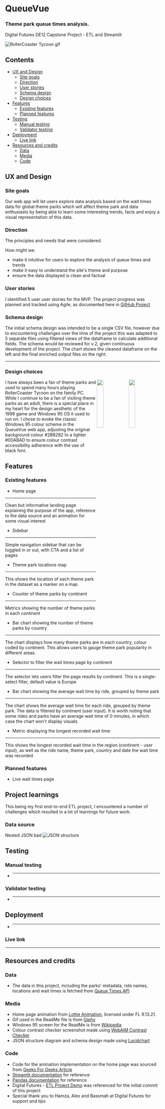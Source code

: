 # QueueVue
### Theme park queue times analysis.
Digital Futures DE12 Capstone Project - ETL and Streamlit

![RollerCoaster Tycoon gif](/readme_media/rollercoaster_tycoon.gif)

## Contents
- [UX and Design](#ux-and-design)
  - [Site goals](#site-goals)
  - [Direction](#direction)
  - [User stories](#user-stories)
  - [Schema design](#schema-design)
  - [Design choices](#design-choices)
- [Features](#features)
  - [Existing features](#existing-features)
  - [Planned features](#planned-features)
- [Testing](#testing)
  - [Manual testing](#manual-testing)
  - [Validator testing](#validator-testing)
- [Deployment](#deployment)
  - [Live link](#live-link)
- [Resources and credits](#resources-and-credits)
  - [Data](#data)
  - [Media](#media)
  - [Code](#code)

## UX and Design
### Site goals
Our web app will let users explore data analysis based on the wait times data for global theme parks which will affect theme park and data enthusiasts by being able to learn some interesting trends, facts and enjoy a visual representation of this data.

### Direction
The principles and needs that were considered.

How might we:
- make it intuitive for users to explore the analysis of queue times and trends
- make it easy to understand the site's theme and purpose
- ensure the data displayed is clean and factual

### User stories
I identified 5 user user stories for the MVP.
The project progress was planned and tracked using Agile, as documented here in [GitHub Project](https://github.com/users/maria-grozova/projects/7)

### Schema design
The initial schema design was intended to be a single CSV file, however due to encountering challenges over the time of the project this was adapted to 5 separate files using filtered views of the dataframe to calculate additional fields. The schema would be reviewed for v.2, given continuous development of the project. The chart shows the cleaned dataframe on the left and the final enriched output files on the right.
*******

### Design choices
<a href="Windows 95"><img src="/readme_media/windows_95.png" align="right" width="20%" ></a> 
<a href="WebAim Screenshot"><img src="/readme_media/colour_contrast_check.png" align="right" width="20%" ></a> 
I have always been a fan of theme parks and used to spend many hours playing RollerCoaster Tycoon on the family PC. While I continue to be a fan of visiting theme parks as an adult, there is a special place in my heart for the design aesthetic of the 1999 game and Windows 95 OS it used to run on. I chose to evoke the classic Windows 95 colour scheme in the QueueVue web app, adjusting the original background colour #2B8282 to a lighter #00ABAD to ensure colour contrast accessibility adherence with the use of black font.

## Features
### Existing features
- Home page
******
Clean but informative landing page explaining the purpose of the app, reference to the data source and an animation for some visual interest
- Sidebar
******
Simple navigation sidebar that can be toggled in or out, with CTA and a list of pages
- Theme park locations map
********
This shows the location of each theme park in the dataset as a marker on a map
- Counter of theme parks by continent
********
Metrics showing the number of theme parks in each continent
- Bar chart showing the number of theme parks by country
********
The chart displays how many theme parks are in each country, colour coded by continent. This allows users to gauge theme park popularity in different areas.
- Selector to filter the wait times page by continent
********
The selector lets users filter the page results by continent. This is a single-select filter, default value is Europe
- Bar chart showing the average wait time by ride, grouped by theme park
********
The chart shows the average wait time for each ride, grouped by theme park. The data is filtered by continent (user input). It is worth noting that some rides and parks have an average wait time of 0 minutes, in which case the chart won't display visuals
- Metric displaying the longest recorded wait time
********
This shows the longest recorded wait time in the region (continent - user input), as well as the ride name, theme park, country and date the wait time was recorded

### Planned features
- Live wait times page
## Project learnings
This being my first end-to-end ETL project, I encountered a number of challenges which resulted in a lot of learnings for future work.
### Data source
Nested JSON bad
![JSON structure](/readme_media/json_structure_diagram.png)
## Testing
### Manual testing
- ***

### Validator testing
- ***

## Deployment
- ***

### Live link
***

## Resources and credits
### Data
- The data in this project, including the parks' metadata, ride names, locations and wait times is fetched from [Queue Times API](https://queue-times.com/)

### Media
- Home page animation from [Lottie Animation](https://lottiefiles.com/free-animation/roller-coaster-sA1NACEeoj), licensed under FL 9.13.21.
- Gif used in the ReadMe file is from [Giphy](https://media3.giphy.com/media/v1.Y2lkPTc5MGI3NjExajNsMWFlNnFlcDZtdzNlZzRpOHNiNXF1M3RmYW9uajh5eDVrYXdwMCZlcD12MV9pbnRlcm5hbF9naWZfYnlfaWQmY3Q9Zw/Gt0j4zPgzHL8pTPiqc/giphy.gif)
- Windows 95 screen for the ReadMe is from [Wikipedia](https://en.wikipedia.org/wiki/Windows_95)
- Colour contrast checker screenshot made using [WebAIM Contrast Checker](https://webaim.org/resources/contrastchecker/)
- JSON structure diagram and schema design made using [Lucidchart](https://www.lucidchart.com/)

### Code
- Code for the animation implementation on the home page was sourced from [Geeks For Geeks Article](https://www.geeksforgeeks.org/adding-lottie-animation-in-streamlit-webapp/)
- [Streamlit documentation](https://docs.streamlit.io/) for reference
- [Pandas documentation](https://pandas.pydata.org/docs/) for reference
- Digital Futures - [ETL Project Demo](https://github.com/de-2502-a/etl-project-demo/tree/initial-project-setup) was referenced for the initial commit of this project
- Special thank you to Hamza, Alex and Bassmah at Digital Futures for support and tips

